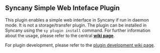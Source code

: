 Syncany Simple Web Inteface Plugin
----------------------------------
This plugin enables a simple web interface in Syncany if run in daemon mode. It is not a storage/transfer plugin. The plugin can be installed in Syncany using the `sy plugin install` command. For further information about the usage, please refer to the central **[wiki page](https://github.com/binwiederhier/syncany/wiki)**.

For plugin development, please refer to the [plugin development wiki page](https://github.com/binwiederhier/syncany/wiki/Plugin-development).
	
